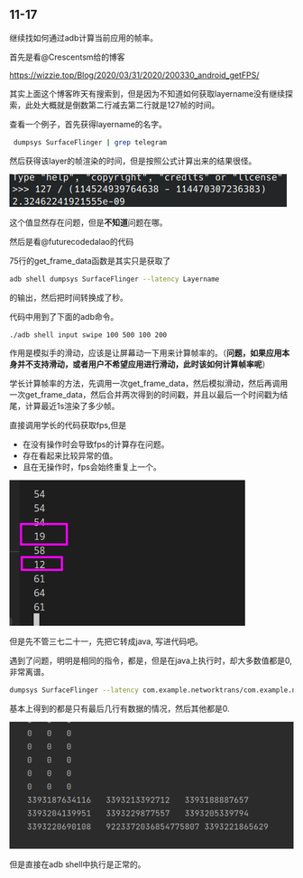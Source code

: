 ## 11-17 

继续找如何通过adb计算当前应用的帧率。

首先是看@Crescentsm给的博客

https://wizzie.top/Blog/2020/03/31/2020/200330_android_getFPS/

其实上面这个博客昨天有搜索到，但是因为不知道如何获取layername没有继续探索，此处大概就是倒数第二行减去第二行就是127帧的时间。

查看一个例子，首先获得layername的名字。

```bash
 dumpsys SurfaceFlinger | grep telegram
```

然后获得该layer的帧渲染的时间，但是按照公式计算出来的结果很怪。

![image-20221117113127249](assets/image-20221117113127249.png)

这个值显然存在问题，但是**不知道**问题在哪。



然后是看@futurecodedalao的代码

75行的get_frame_data函数是其实只是获取了

```bash
adb shell dumpsys SurfaceFlinger --latency Layername
```

的输出，然后把时间转换成了秒。

代码中用到了下面的adb命令。

```bash
./adb shell input swipe 100 500 100 200
```

作用是模拟手的滑动，应该是让屏幕动一下用来计算帧率的。（**问题，如果应用本身并不支持滑动，或者用户不希望应用进行滑动，此时该如何计算帧率呢**）



学长计算帧率的方法，先调用一次get_frame_data，然后模拟滑动，然后再调用一次get_frame_data，然后合并两次得到的时间戳，并且以最后一个时间戳为结尾，计算最近1s渲染了多少帧。

直接调用学长的代码获取fps,但是

- 在没有操作时会导致fps的计算存在问题。
- 存在看起来比较异常的值。
- 且在无操作时，fps会始终重复上一个。

![image-20221117230310441](assets/image-20221117230310441.png)

但是先不管三七二十一，先把它转成java, 写进代码吧。

遇到了问题，明明是相同的指令，都是，但是在java上执行时，却大多数值都是0, 非常离谱。

```bash
dumpsys SurfaceFlinger --latency com.example.networktrans/com.example.networktrans.MainActivity#0  
```

基本上得到的都是只有最后几行有数据的情况，然后其他都是0.

![image-20221118003727478](assets/image-20221118003727478.png)

但是直接在adb shell中执行是正常的。

